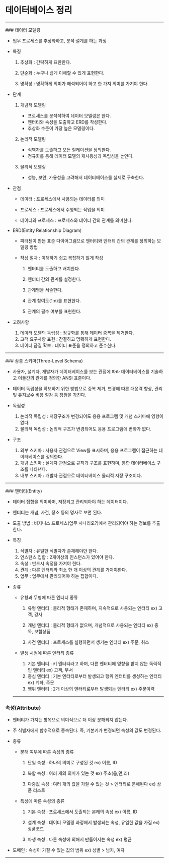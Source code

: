 # 데이터베이스 정리

<hr/>
### 데이터 모델링

- 업무 프로세스를 추상화하고, 분석·설계를 하는 과정

* 특징

  1. 추상화 : 간략하게 표한한다.

  2. 단순화 : 누구나 쉽게 이해할 수 있게 표현한다.

  3. 명확성 : 명확하게 의미가 해석되어야 하고 한 가지 의미를 가져야 한다.

     

* 단계

  1. 개념적 모델링 

     - 프로세스를 분석석하여 데이터 모델링은 한다.
     - 엔터티와 속성을 도출하고 ERD를 작성한다.
     - 추상화 수준이 가장 높은 모델링이다.

  2. 논리적 모델링

     - 식벽자를 도출하고 모든 릴레이션을 정의한다.
     - 정규화를 통해 데이터 모델의 재사용성과 독립성을 높인다.

  3. 물리적 모델링

     - 성능, 보안, 가용성을 고려해서 데이터베이스를 실제로 구축한다.

       

* 관점

  - 데이터 : 프로세스에서 사용되는 데이터를 의미

  - 프로세스 : 프로세스에서 수행되는 작업을 의미

  - 데이터와 프로세스 : 프로세스와 데이터 간의 관계를 의미한다.

    

* ERD(Entity Relationship Diagram) 

  - 피터첸이 만든 표준 다이어그램으로 엔터티와 엔터티 간의 관계를 정의하는 모델링 방법

  - 작성 절차 : 이해하기 쉽고 복잡하기 않게 작성

    1. 엔터티를 도출하고 배치한다.

    2. 엔터티 간의 관계를 설정한다.

    3. 관계명을 서술한다.

    4. 관계 참여도(1:n)를 표현한다.

    5. 관계의 필수 여부를 표현한다.

       

* 고려사항

  1. 데이터 모델의 독립성 : 정규화를 통해 데이터 중복을 제거한다.
  2. 고객 요구사항 표현 : 간결하고 명확하게 표현한다.
  3. 데이터 품질 확보 :  데이터 표준을 정의하고 준수한다.

<hr/>
### 삼층 스키마(Three-Level Schema)

- 사용자, 설계자, 개발자가 데이터베이스를 보는 관점에 따라 데이터베이스를 기술하고 이들간의 관계를
  정의한  ANSI 표준이다.
- 데이터 독립성을 확보하기 위한 방법으로 중복 제거, 변경에 따른 대응력 향상, 
  관리 및 유지보수 비용 절감 등 장점을 가진다.

- 독립성
  1. 논리적 독립성 : 저장구조가 변경되어도 응용 프로그램 및 개념 스키마에 영향이 없다.
  2. 물리적 독립성 : 논리적 구조가 변경되어도 응용 프로그램에 변화가 없다.

- 구조
  1. 외부 스키마 : 사용자 관점으로 View를 표시하며, 응용 프로그램이 접근하는 데이터베이스를 정의한다.
  2. 개념 스키마 : 설계자 관점으로 규칙과 구조를 표현하며, 통합 데이터베이스 구조를 나타낸다.
  3. 내부 스키마 : 개발자 관점으로 데이터베이스 물리적 저장 구조이다.

<hr/>
### 엔터티(Entity)

- 데이터 집합을 의미하며, 저장되고 관리되아야 하는 데이터이다.

- 엔터티는 개념, 사건, 장소 등의 명사로 보면 된다.

- 도출 방법 : 비지니스 프로세스(업무 시나리오?)에서 관리되어야 하는 정보를 추출한다.

  

- 특징

  1. 식별자 : 유일한 식별자가 존재해야만 한다.
  2. 인스턴스 집합 : 2개이상의 인스턴스가 있어야 한다.
  3. 속성 : 반드시 속정을 가져야 한다.
  4. 관계 : 다른 엔터티와 최소 한 개 이상의 관계를 가져야한다.
  5. 업무 : 업무에서 관리되어야 하는 집합이다.

  

- 종류

  - 유형과 무형에 따른 엔터티 종류

    1. 유형 엔터티 : 물리적 형태가 존재하며, 지속적으로 사용되는 엔터티 ex) 고객, 강사

    2. 개념 엔터티 : 물리적 형태가 없으며, 개념적으로 사용되는 엔터티 ex) 종목, 보험상품

    3. 사건 엔터티 : 프로세스를 실행하면서 생기는 엔터티 ex) 주문, 취소

       

  - 발생 시점에 따른 엔터티 종류

    1. 기본 엔터티 : 키 엔터티라고 하며, 다른 엔터티에 영향을 받지 않는 독릭적인 엔터티 ex) 고객, 부서
    2. 중심 엔터티 : 기본 엔터티로부터 발생되고 행위 엔터티를 생성하는 엔터티 ex) 계좌, 주문
    3. 행위 엔터티 : 2개 이상의 엔터티로부터 발생되는 엔터티 ex) 주문이력

  <hr/>
### 속성(Attribute)

- 엔터티가 가지는 항목으로 의미적으로 더 이상 분해되지 않는다.
  
- 주 식별자에게 함수적으로 종속된다. 즉, 기본키가 변경되면 속성의 값도 변경된다.
  
- 종류
  
  - 분해 여부에 따른 속성의 종류
  
    1. 단일 속성 : 하나의 의미로 구성된 것 ex) 이름, ID
  
    2. 복합 속성 : 여러 개의 의미가 있는 것 ex) 주소(읍,면,리)
  
    3. 다중값 속성 : 여러 개의 값을 가질 수 있는 것 > 엔터티로 분해된다 ex) 상품 리스트
  
       
  
  - 특성에 따른 속성의 종류
  
    1. 기본 속성 : 프로세스에서 도출되는 본래의 속성 ex) 이름, ID
  
    2. 설계 속성 : 데이터 모델링 과정에서 발생되는 속성, 유일한 값을 가짐 ex) 상품코드
  
    3. 파생 속성 : 다른 속성에 의해서 만들어지는 속성 ex) 평균
  
       
  
- 도메인 : 속성이 가질 수 있는 값의 범위  ex) 성별 > 남자, 여자
  
<hr/>

 

